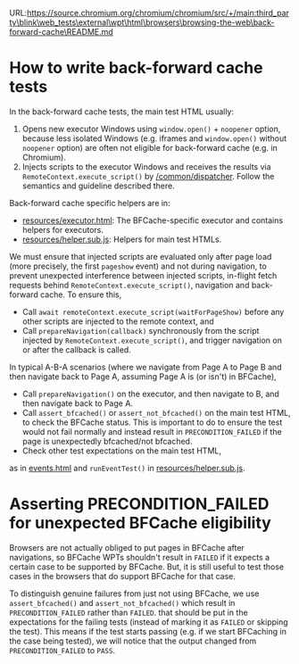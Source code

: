 URL:https://source.chromium.org/chromium/chromium/src/+/main:third_party\blink\web_tests\external\wpt\html\browsers\browsing-the-web\back-forward-cache\README.md
# How to write back-forward cache tests

In the back-forward cache tests, the main test HTML usually:

1. Opens new executor Windows using `window.open()` + `noopener` option,
   because less isolated Windows (e.g. iframes and `window.open()` without
   `noopener` option) are often not eligible for back-forward cache (e.g.
   in Chromium).
2. Injects scripts to the executor Windows and receives the results via
   `RemoteContext.execute_script()` by
   [/common/dispatcher](../../../../common/dispatcher/README.md).
   Follow the semantics and guideline described there.

Back-forward cache specific helpers are in:

- [resources/executor.html](resources/executor.html):
  The BFCache-specific executor and contains helpers for executors.
- [resources/helper.sub.js](resources/helper.sub.js):
  Helpers for main test HTMLs.

We must ensure that injected scripts are evaluated only after page load
(more precisely, the first `pageshow` event) and not during navigation,
to prevent unexpected interference between injected scripts, in-flight fetch
requests behind `RemoteContext.execute_script()`, navigation and back-forward
cache. To ensure this,

- Call `await remoteContext.execute_script(waitForPageShow)` before any
  other scripts are injected to the remote context, and
- Call `prepareNavigation(callback)` synchronously from the script injected
  by `RemoteContext.execute_script()`, and trigger navigation on or after the
  callback is called.

In typical A-B-A scenarios (where we navigate from Page A to Page B and then
navigate back to Page A, assuming Page A is (or isn't) in BFCache),

- Call `prepareNavigation()` on the executor, and then navigate to B, and then
  navigate back to Page A.
- Call `assert_bfcached()` or `assert_not_bfcached()` on the main test HTML, to
  check the BFCache status. This is important to do to ensure the test would
  not fail normally and instead result in `PRECONDITION_FAILED` if the page is
  unexpectedly bfcached/not bfcached.
- Check other test expectations on the main test HTML,

as in [events.html](./events.html) and `runEventTest()` in
[resources/helper.sub.js](resources/helper.sub.js).

# Asserting PRECONDITION_FAILED for unexpected BFCache eligibility

Browsers are not actually obliged to put pages in BFCache after navigations, so
BFCache WPTs shouldn't result in `FAILED` if it expects a certain case to be
supported by BFCache. But, it is still useful to test those cases in the
browsers that do support BFCache for that case.

To distinguish genuine failures from just not using BFCache, we use
`assert_bfcached()` and `assert_not_bfcached()` which result in
`PRECONDITION_FAILED` rather than `FAILED`. that should be put in the
expectations for the failing tests (instead of marking it as `FAILED` or
skipping the test). This means if the test starts passing (e.g. if we start
BFCaching in the case being tested), we will notice that the output changed from
`PRECONDITION_FAILED` to `PASS`.
